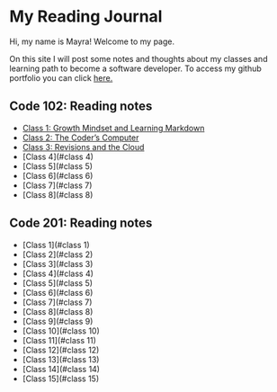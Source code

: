 # My Reading Journal

Hi, my name is Mayra! Welcome to my page.

On this site I will post some notes and thoughts about my classes and learning path to become a software developer. To access my github portfolio you can click [here.](https://github.com/mayracu)

## Code 102: Reading notes

- <a href="https://mayracu.github.io/reading-notes/class1" target="_blank">Class 1: Growth Mindset and Learning Markdown</a>
- <a href="https://mayracu.github.io/reading-notes/class2" target="_blank">Class 2: The Coder’s Computer</a>
- <a href="https://mayracu.github.io/reading-notes/class3" target="_blank">Class 3: Revisions and the Cloud</a>
- [Class 4](#class 4)
- [Class 5](#class 5)
- [Class 6](#class 6)
- [Class 7](#class 7)
- [Class 8](#class 8)

## Code 201: Reading notes

- [Class 1](#class 1)
- [Class 2](#class 2)
- [Class 3](#class 3)
- [Class 4](#class 4)
- [Class 5](#class 5)
- [Class 6](#class 6)
- [Class 7](#class 7)
- [Class 8](#class 8)
- [Class 9](#class 9)
- [Class 10](#class 10)
- [Class 11](#class 11)
- [Class 12](#class 12)
- [Class 13](#class 13)
- [Class 14](#class 14)
- [Class 15](#class 15)
